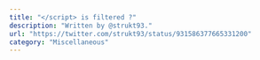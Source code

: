 ```yaml
---
title: "</script> is filtered ?"
description: "Written by @strukt93."
url: "https://twitter.com/strukt93/status/931586377665331200"
category: "Miscellaneous"
---
```


